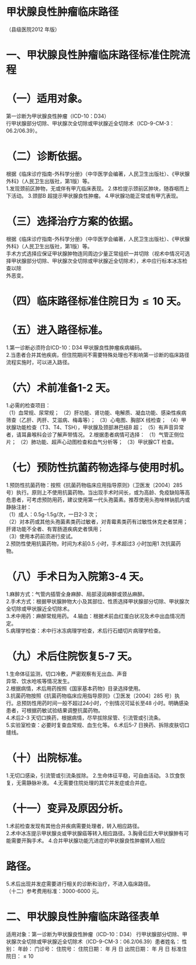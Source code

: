 # 甲状腺良性肿瘤临床路径  
（县级医院2012 年版）  
# 一、甲状腺良性肿瘤临床路径标准住院流程  
# （一）适用对象。  
第一诊断为甲状腺良性肿瘤（ICD-10：D34）  
行甲状腺部分切除、甲状腺次全切除或甲状腺近全切除术（ICD-9-CM-3：06.2/06.39）。  
# （二）诊断依据。  
根据《临床诊疗指南-外科学分册》（中华医学会编著，人民卫生出版社）、《甲状腺外科》（人民卫生出版社，第1版）等。  
1.发现颈前区肿物，无或伴有甲亢临床表现。 2.体检提示颈前区肿块，随吞咽而上下活动。 3.颈部B 超提示甲状腺良性肿瘤。 4.甲状腺功能正常或有甲亢表现。  
# （三）选择治疗方案的依据。  
根据《临床诊疗指南-外科学分册》（中华医学会编著，人民卫生出版社）、《甲状腺外科》（人民卫生出版社，第1版）等。  
手术方式选择应保证甲状腺肿物连同周边少量正常组织一并切除（视术中情况可选择甲状腺部分切除、甲状腺次全切除或甲状腺近全切除术），术中应行标本冰冻检查以除  
外恶变。  
# （四）临床路径标准住院日为${\leqslant}10$ 天。  
# （五）进入路径标准。  
1.第一诊断必须符合ICD-10：D34 甲状腺良性肿瘤疾病编码。  
2.当患者合并其他疾病，但住院期间不需要特殊处理也不影响第一诊断的临床路径流程实施时，可以进入路径。  
# （六）术前准备1-2 天。  
1.必需的检查项目：  
（1）血常规、尿常规； （2）肝功能、肾功能、电解质、凝血功能、感染性疾病筛查（乙肝、丙肝、艾滋病、梅毒等）； （3）心电图、胸部X 线检查； （4）甲状腺功能检查（T3、T4、TSH），甲状腺及颈部淋巴结B 超； （5）有声音异常者，请耳鼻喉科会诊了解声带情况。 2.根据患者病情可选择： （1）气管正侧位片； （2）肺功能、超声心动图检查和血气分析等； （3）甲状腺CT 检查。  
# （七）预防性抗菌药物选择与使用时机。  
1.预防性抗菌药物：按照《抗菌药物临床应用指导原则》（卫医发〔2004〕285 号）执行。原则上不使用抗菌药物。当出现手术时间长，或为高龄、免疫缺陷等高危患者，可考虑预防用药，建议使用第一代头孢菌素。推荐使用头孢唑林钠肌内或静脉注射：  
（1）成人：0.5g-1.5g/次，一日2-3 次；  
（2）对本药或其他头孢菌素类药过敏者，对青霉素类药有过敏性休克史者禁用；肝肾功能不全者、有胃肠道疾病史者慎用；  
（3）使用本药前须进行皮试。  
2.预防性使用抗菌药物，时间为术前0.5 小时，手术超过3 小时加用1 次抗菌药物。  
# （八）手术日为入院第3-4 天。  
1.麻醉方式：气管内插管全身麻醉、局部浸润麻醉或颈丛麻醉。  
2.手术方式：根据甲状腺肿物大小及其部位、性质选择甲状腺部分切除、甲状腺次全切除或甲状腺近全切除术。  
3.术中用药：麻醉常规用药。 4.输血：根据术前血红蛋白状况及术中出血情况而定。  
5.病理学检查：术中行冰冻病理学检查，术后行石蜡切片病理学检查。  
# （九）术后住院恢复5-7 天。  
1.生命体征监测，切口冷敷，严密观察有无出血、声音  
异常、饮水呛咳等情况发生。  
2.根据病情，术后用药按照《国家基本药物》目录选择使用。  
3.抗菌药物按照《抗菌药物临床应用指导原则》（卫医发〔2004〕285 号）执行。总预防性用药时间一般不超过24小时，个别情况可延长至48 小时。明确感染患者，可根据药敏试验结果调整抗菌药物。  
4.术后2-3 天切口换药，根据病情，尽早拔除尿管、引流管或引流条。  
5.实验室检查：必要时复查血常规、血生化等。 6.术后5-7 日换药、拆除皮肤切口缝线。  
# （十）出院标准。  
1.无切口感染，引流管或引流条拔除。 2.生命体征平稳，可自由活动。 3.饮食恢复，无需静脉补液。 4.无需要住院处理的其它并发症或合并症。  
# （十一）变异及原因分析。  
1.术前检查发现有其他合并疾病需要处理者，转入相应路径。  
2.术中冰冻提示甲状腺炎或甲状腺癌等转入相应路径。3.胸骨后巨大甲状腺肿有可能需要开胸手术。 4.合并甲状腺功能亢进症的甲状腺良性肿瘤转入相应  
# 路径。  
5.术后出现并发症需要进行相关的诊断和治疗，不进入临床路径。  
（十二）参考费用标准：3000-6000 元。  
# 二、甲状腺良性肿瘤临床路径表单  
适用对象：第一诊断为甲状腺良性肿瘤（ICD-10：D34） 行甲状腺部分切除、甲状腺次全切除或甲状腺近全切除术（ICD-9-CM-3：06.2/06.39）患者姓名：               性别：    年龄：      门诊号：        住院号：           住院日期：    年  月  日     出院日期：      年  月  日   标准住院日：${\leqslant}10$  
